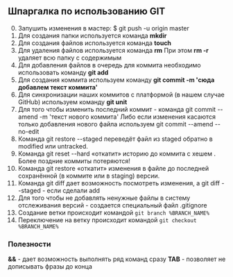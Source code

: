 ## Шпаргалка по использованию GIT
0. Запушить изменения в мастер: $ git push -u origin master
1. Для создания папки используется команда **mkdir**
2. Для создания файлов используется команда **touch**
3. Для удаления файлов используется команда **rm** 
При этом **rm -r** удаляет всю папку с содержимым
4. Для добавления файлов в очередь для коммита необходимо использовать команду **git add**
5. Для создания коммита используем команду **git commit -m 'сюда добавлем текст коммита'** 
6. Для синхронизации наших коммитов с платформой (в нашем случае GitHub) используем команду **git unit**
7. Для того чтобы изменить последний коммит - команда git commit --amend -m 'текст нового коммита'
Либо если изменения касаются только добавления нового файла используем git commit --amend --no-edit
8. Команда git restore --staged <file> переведёт файл из staged обратно в modified или untracked.
9. Команда git reset --hard <commit hash> «откатит» историю до коммита с хешем <hash>. Более поздние коммиты потеряются!
10. Команда git restore <file> «откатит» изменения в файле до последней сохранённой (в коммите или в staging) версии.
11. Команда git diff дает возможность посмотреть изменения, а git diff --staged - если сделали add
12. Для того чтобы не добавлять ненужные файлы в систему отслеживания версий - создается специальный файл .gitignore
13. Создание ветки происходит командой `git branch %BRANCH_NAME%`
14. Переключение на ветку происходит командой `git checkout %BRANCH_NAME%`

### Полезности
**&&** - дает возможность выполнять ряд команд сразу
**TAB** - позволяет не дописывать фразы до конца
